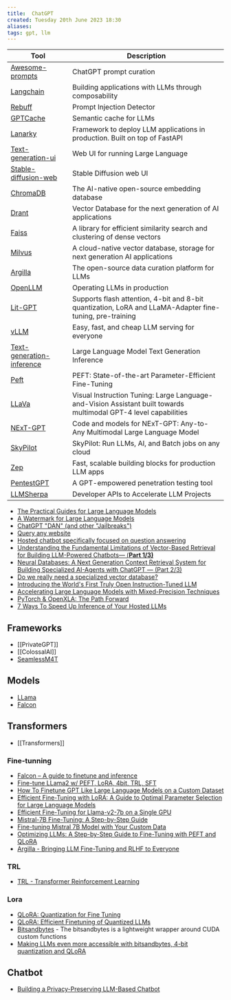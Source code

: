 ```yaml
---
title:  ChatGPT
created: Tuesday 20th June 2023 18:30
aliases: 
tags: gpt, llm 
---
```


| Tool                                                                                  | Description                                                                                                      |
| ------------------------------------------------------------------------------------- | ---------------------------------------------------------------------------------------------------------------- |
| [Awesome-prompts](https://github.com/f/awesome-chatgpt-prompts)                       | ChatGPT prompt curation                                                                                          |
| [Langchain](https://github.com/hwchase17/langchain)                                   | Building applications with LLMs through composability                                                            |
| [Rebuff](https://github.com/woop/rebuff)                                              | Prompt Injection Detector                                                                                        |
| [GPTCache](https://github.com/zilliztech/GPTCache)                                    | Semantic cache for LLMs                                                                                          |
| [Lanarky](https://github.com/ajndkr/lanarky)                                          | Framework to deploy LLM applications in production. Built on top of FastAPI                                      |
| [Text-generation-ui](https://github.com/oobabooga/text-generation-webui)              | Web UI for running Large Language                                                                                |
| [Stable-diffusion-web](https://github.com/AUTOMATIC1111/stable-diffusion-webui)       | Stable Diffusion web UI                                                                                          |
| [ChromaDB](https://github.com/chroma-core/chroma)                                     | The AI-native open-source embedding database                                                                     |
| [Drant](https://github.com/qdrant/qdrant)                                             | Vector Database for the next generation of AI applications                                                       |
| [Faiss](https://github.com/facebookresearch/faiss)                                    | A library for efficient similarity search and clustering of dense vectors                                        |
| [Milvus](https://github.com/milvus-io/milvus)                                         | A cloud-native vector database, storage for next generation AI applications                                      |
| [Argilla](https://github.com/argilla-io/argilla)                                      | The open-source data curation platform for LLMs                                                                  |
| [OpenLLM](https://github.com/bentoml/OpenLLM)                                         | Operating LLMs in production                                                                                     |
| [Lit-GPT](https://github.com/Lightning-AI/lit-gpt)                                    | Supports flash attention, 4-bit and 8-bit quantization, LoRA and LLaMA-Adapter fine-tuning, pre-training         |
| [vLLM](https://github.com/vllm-project/vllm)                                          | Easy, fast, and cheap LLM serving for everyone                                                                   |
| [Text-generation-inference](https://github.com/huggingface/text-generation-inference) | Large Language Model Text Generation Inference                                                                   |
| [Peft](https://pypi.org/project/peft/)                                                | PEFT: State-of-the-art Parameter-Efficient Fine-Tuning                                                           |
| [LLaVa](https://github.com/haotian-liu/LLaVA)                                         | Visual Instruction Tuning: Large Language-and-Vision Assistant built towards multimodal GPT-4 level capabilities |
| [NExT-GPT](https://github.com/NExT-GPT/NExT-GPT)                                      | Code and models for NExT-GPT: Any-to-Any Multimodal Large Language Model                                         |
| [SkyPilot](https://github.com/skypilot-org/skypilot)                                  | SkyPilot: Run LLMs, AI, and Batch jobs on any cloud                                                              |
| [Zep](https://github.com/getzep/zep)                                                  | Fast, scalable building blocks for production LLM apps                                                           |
| [PentestGPT](https://github.com/GreyDGL/PentestGPT)                                   | A GPT-empowered penetration testing tool                                                                         |
| [LLMSherpa](https://github.com/nlmatics/llmsherpa)                                                                                      | Developer APIs to Accelerate LLM Projects                                                                                                                 |

- [The Practical Guides for Large Language Models](https://github.com/Mooler0410/LLMsPracticalGuide)
- [A Watermark for Large Language Models](https://github.com/jwkirchenbauer/lm-watermarking)
- [ChatGPT "DAN" (and other "Jailbreaks")](https://github.com/0xk1h0/ChatGPT_DAN?ref=blog.seclify.com)
- [Query any website](https://www.youtube.com/watch?v=6K1lyyzpxtk)
- [Hosted chatbot specifically focused on question answering](https://github.com/hwchase17/chat-langchain)
- [Understanding the Fundamental Limitations of Vector-Based Retrieval for Building LLM-Powered Chatbots— (**Part 1/3)**](https://medium.com/thirdai-blog/understanding-the-fundamental-limitations-of-vector-based-retrieval-for-building-llm-powered-48bb7b5a57b3)
- [Neural Databases: A Next Generation Context Retrieval System for Building Specialized AI-Agents with ChatGPT — (Part 2/3)](https://medium.com/thirdai-blog/neural-database-next-generation-context-retrieval-system-for-building-specialized-ai-agents-with-861ffa0516e7)
- [Do we really need a specialized vector database?](https://modelz.ai/blog/pgvector)
- [Introducing the World's First Truly Open Instruction-Tuned LLM](https://www.databricks.com/blog/2023/04/12/dolly-first-open-commercially-viable-instruction-tuned-llm)
- [Accelerating Large Language Models with Mixed-Precision Techniques](https://lightning.ai/pages/community/tutorial/accelerating-large-language-models-with-mixed-precision-techniques/)
- [PyTorch & OpenXLA: The Path Forward](https://pytorch.org/blog/pytorch-2.0-xla-path-forward/)
- [7 Ways To Speed Up Inference of Your Hosted LLMs](https://betterprogramming.pub/speed-up-llm-inference-83653aa24c47)
## Frameworks

- [[PrivateGPT]]
- [[ColossalAI]]
- [SeamlessM4T](https://github.com/facebookresearch/seamless_communication)
## Models

- [LLama](https://github.com/facebookresearch/llama)
- [Falcon](https://github.com/Sentdex/Falcon-LLM/)

## Transformers

- [[Transformers]]
	
### Fine-tunning

- [Falcon – A guide to finetune and inference](https://lightning.ai/blog/falcon-a-guide-to-finetune-and-inference/)
- [Fine-tune LLama2 w/ PEFT, LoRA, 4bit, TRL, SFT](https://www.youtube.com/watch?v=zcMQXID447s)
- [How To Finetune GPT Like Large Language Models on a Custom Dataset](https://lightning.ai/blog/how-to-finetune-gpt-like-large-language-models-on-a-custom-dataset/)
- [Efficient Fine-Tuning with LoRA: A Guide to Optimal Parameter Selection for Large Language Models](https://www.databricks.com/blog/efficient-fine-tuning-lora-guide-llms)
- [Efficient Fine-Tuning for Llama-v2-7b on a Single GPU](https://www.youtube.com/watch?v=g68qlo9Izf0)
- [Mistral-7B Fine-Tuning: A Step-by-Step Guide](https://gathnex.medium.com/mistral-7b-fine-tuning-a-step-by-step-guide-52122cdbeca8)
- [Fine-tuning Mistral 7B Model with Your Custom Data](https://python.plainenglish.io/intruct-fine-tuning-mistral-7b-model-with-your-custom-data-7eb22921a483)
- [Optimizing LLMs: A Step-by-Step Guide to Fine-Tuning with PEFT and QLoRA](https://blog.lancedb.com/optimizing-llms-a-step-by-step-guide-to-fine-tuning-with-peft-and-qlora-22eddd13d25b)
- [Argilla - Bringing LLM Fine-Tuning and RLHF to Everyone](https://argilla.io/blog/argilla-for-llms/)

### TRL

- [TRL - Transformer Reinforcement Learning](https://github.com/huggingface/trl#trl---transformer-reinforcement-learning)

### Lora

- [QLoRA: Quantization for Fine Tuning](https://www.youtube.com/watch?v=pov3pLFMOPY)
- [QLoRA: Efficient Finetuning of Quantized LLMs](https://github.com/artidoro/qlora)
- [Bitsandbytes](https://github.com/TimDettmers/bitsandbytes) - The bitsandbytes is a lightweight wrapper around CUDA custom functions
- [Making LLMs even more accessible with bitsandbytes, 4-bit quantization and QLoRA](https://huggingface.co/blog/4bit-transformers-bitsandbytes)

## Chatbot

- [Building a Privacy-Preserving LLM-Based Chatbot](https://medium.com/snowflake/building-a-privacy-preserving-llm-based-chatbot-33b92aa6c3d2)
